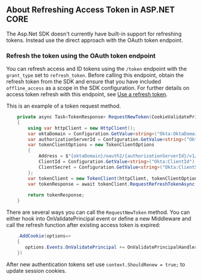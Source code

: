 

## About Refreshing Access Token in ASP.NET CORE

The Asp.Net SDK doesn't currently have built-in support for refreshing tokens. Instead use the direct approach with the OAuth token endpoint.

### Refresh the token using the OAuth token endpoint

You can refresh access and ID tokens using the `/token` endpoint with the` grant_type` set to `refresh_token`. Before calling this endpoint, obtain the refresh token from the SDK and ensure that you have included `offline_access` as a scope in the SDK configuration. For further details on access token refresh with this endpoint, see [Use a refresh token](https://developer.okta.com/docs/guides/refresh-tokens/use-refresh-token/).

This is an example of a token request method. 


```csharp
    private async Task<TokenResponse> RequestNewToken(CookieValidatePrincipalContext context, string refreshToken, CancellationToken cancellationToken)
    {
        using var httpClient = new HttpClient();
        var oktaDomain = Configuration.GetValue<string>("Okta:OktaDomain");
        var authorizationServerId = Configuration.GetValue<string>("Okta:AuthorizationServerId");
        var tokenClientOptions = new TokenClientOptions
        {
            Address = $"{oktaDomain}/oauth2/{authorizationServerId}/v1/token",
            ClientId = Configuration.GetValue<string>("Okta:ClientId"),
            ClientSecret = Configuration.GetValue<string>("Okta:ClientSecret"),
        };
        var tokenClient = new TokenClient(httpClient, tokenClientOptions);
        var tokenResponse = await tokenClient.RequestRefreshTokenAsync(refreshToken, cancellationToken: cancellationToken).ConfigureAwait(false);
       
        return tokenResponse;
    }
```

There are several ways you can call the `RequestNewToken` method. You can either hook into OnValidatePrincipal event or define a new Middleware and call the refresh function after  existing access token is expired:

```csharp
    .AddCookie(options=>
    {
       options.Events.OnValidatePrincipal += OnValidatePrincipalHandler;
    })
```

After new authentication tokens set use `context.ShouldRenew = true;` to update session cookies.